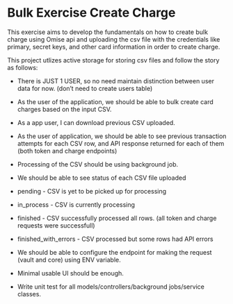# Bulk Exercise Create Charge

This exercise aims to develop the fundamentals on how to create bulk charge using Omise api and uploading the csv file with the credentials like primary, secret keys, and other card information in order to create charge. 

This project utlizes active storage for storing csv files and follow the story as follows: 


- There is JUST 1 USER, so no need maintain distinction between user data for now. (don’t need to create users table)
- As the user of the application, we should be able to bulk create card charges based on the input CSV. 
- As a app user, I can download previous CSV uploaded.

- As the user of application, we should be able to see previous transaction attempts for each CSV row, and API response returned for each of them (both token and charge endpoints)

- Processing of the CSV should be using background job.

- We should be able to see status of each CSV file uploaded

- pending - CSV is yet to be picked up for processing

- in_process - CSV is currently processing

- finished - CSV successfully processed all rows. (all token and charge requests were successfull)

- finished_with_errors - CSV processed but some rows had API errors

- We should be able to configure the endpoint for making the request (vault and core) using ENV variable.

- Minimal usable UI should be enough.

- Write unit test for all models/controllers/background jobs/service classes.
